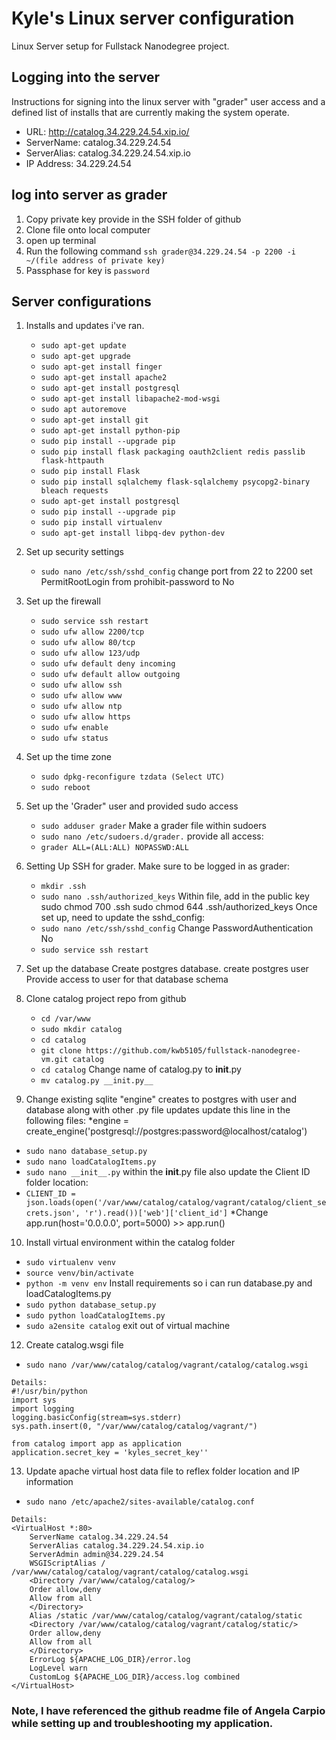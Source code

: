 # Kyle's Linux server configuration

Linux Server setup for Fullstack Nanodegree project. 

## Logging into the server
Instructions for signing into the linux server with "grader" user access and a defined list of installs that are currently making the system operate.

- URL: http://catalog.34.229.24.54.xip.io/
- ServerName: catalog.34.229.24.54
- ServerAlias: catalog.34.229.24.54.xip.io
- IP Address: 34.229.24.54

## log into server as grader
1. Copy private key provide in the SSH folder of github
2. Clone file onto local computer
3. open up terminal 
4. Run the following command
    `ssh grader@34.229.24.54 -p 2200 -i ~/(file address of private key)`
5. Passphase for key is `password`

## Server configurations

1. Installs and updates i've ran.
   - `sudo apt-get update`
   - `sudo apt-get upgrade`
   - `sudo apt-get install finger`
   - `sudo apt-get install apache2`
   - `sudo apt-get install postgresql`
   - `sudo apt-get install libapache2-mod-wsgi`
   - `sudo apt autoremove`
   - `sudo apt-get install git`
   - `sudo apt-get install python-pip`
   - `sudo pip install --upgrade pip`
   - `sudo pip install flask packaging oauth2client redis passlib flask-httpauth`
   - `sudo pip install Flask`
   - `sudo pip install sqlalchemy flask-sqlalchemy psycopg2-binary bleach requests`
   - `sudo apt-get install postgresql `
   - `sudo pip install --upgrade pip`
   - `sudo pip install virtualenv`
   - `sudo apt-get install libpq-dev python-dev`
    
2. Set up security settings
   - `sudo nano /etc/ssh/sshd_config` 
    change port from 22 to 2200
    set PermitRootLogin from prohibit-password to No


3. Set up the firewall 
   - `sudo service ssh restart`
   - `sudo ufw allow 2200/tcp`
   - `sudo ufw allow 80/tcp`
   - `sudo ufw allow 123/udp`
   - `sudo ufw default deny incoming`
   - `sudo ufw default allow outgoing`
   - `sudo ufw allow ssh`
   - `sudo ufw allow www`
   - `sudo ufw allow ntp`
   - `sudo ufw allow https`
   - `sudo ufw enable`
   - `sudo ufw status`

4. Set up the time zone
   - `sudo dpkg-reconfigure tzdata (Select UTC)`
   - `sudo reboot`

5. Set up the 'Grader" user and provided sudo access
   - `sudo adduser grader`
    Make a grader file within sudoers
   - `sudo nano /etc/sudoers.d/grader.` 
    provide all access:
   - `grader ALL=(ALL:ALL) NOPASSWD:ALL`

6. Setting Up SSH for grader.
    Make sure to be logged in as grader:
   - `mkdir .ssh`
   - `sudo nano .ssh/authorized_keys`
    Within file, add in the public key
    sudo chmod 700 .ssh
    sudo chmod 644 .ssh/authorized_keys
    Once set up, need to update the sshd_config:
   - `sudo nano /etc/ssh/sshd_config` 
    Change PasswordAuthentication No
   - `sudo service ssh restart`

7. Set up the database
    Create postgres database.
    create postgres user
    Provide access to user for that database schema

8. Clone catalog project repo from github
   - `cd /var/www`
   - `sudo mkdir catalog`
   - `cd catalog`
   - `git clone https://github.com/kwb5105/fullstack-nanodegree-vm.git catalog`
   - `cd catalog`
    Change name of catalog.py to __init__.py
   - `mv catalog.py __init.py__`

9. Change existing sqlite "engine" creates to postgres with user and database along with other .py file updates
   update this line in the following files:
   *engine = create_engine('postgresql://postgres:password@localhost/catalog')
  - `sudo nano database_setup.py`
  - `sudo nano loadCatalogItems.py`
  - `sudo nano __init__.py`
   within the __init__.py file also update the Client ID folder location:
  - `CLIENT_ID = json.loads(open('/var/www/catalog/catalog/vagrant/catalog/client_secrets.json', 'r').read())['web']['client_id']`
   *Change app.run(host='0.0.0.0', port=5000) >> app.run()


10. Install virtual environment within the catalog folder
   - `sudo virtualenv venv`
   - `source venv/bin/activate`
   - `python -m venv env`
    Install requirements so i can run database.py and loadCatalogItems.py
   - `sudo python database_setup.py`
   - `sudo python loadCatalogItems.py`
   - `sudo a2ensite catalog`
    exit out of virtual machine
    
    
12. Create catalog.wsgi file
   - `sudo nano /var/www/catalog/catalog/vagrant/catalog/catalog.wsgi`

    Details:
    #!/usr/bin/python
    import sys
    import logging
    logging.basicConfig(stream=sys.stderr)
    sys.path.insert(0, "/var/www/catalog/catalog/vagrant/")

    from catalog import app as application
    application.secret_key = 'kyles_secret_key''

13. Update apache virtual host data file to reflex folder location and IP information
   - `sudo nano /etc/apache2/sites-available/catalog.conf`
    
    Details:
    <VirtualHost *:80>
        ServerName catalog.34.229.24.54
        ServerAlias catalog.34.229.24.54.xip.io
        ServerAdmin admin@34.229.24.54
        WSGIScriptAlias / /var/www/catalog/catalog/vagrant/catalog/catalog.wsgi
        <Directory /var/www/catalog/catalog/>
        Order allow,deny
        Allow from all
        </Directory>
        Alias /static /var/www/catalog/catalog/vagrant/catalog/static
        <Directory /var/www/catalog/catalog/vagrant/catalog/static/>
        Order allow,deny
        Allow from all
        </Directory>
        ErrorLog ${APACHE_LOG_DIR}/error.log
        LogLevel warn
        CustomLog ${APACHE_LOG_DIR}/access.log combined
    </VirtualHost>


### Note, I have referenced the github readme file of Angela Carpio while setting up and troubleshooting my application. ###
